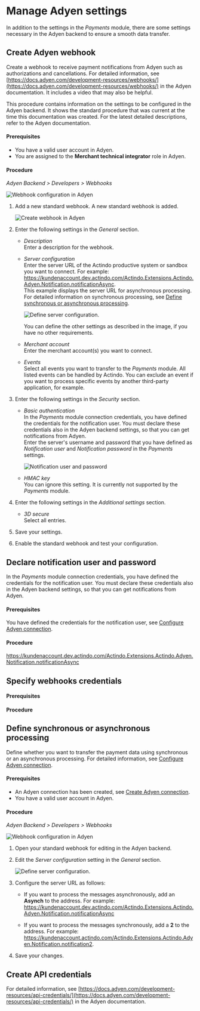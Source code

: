 # Manage Adyen settings

In addition to the settings in the *Payments* module, there are some settings necessary in the Adyen backend to ensure a smooth data transfer.

## Create Adyen webhook

Create a webhook to receive payment notifications from Adyen such as authorizations and cancellations. 
For detailed information, see [https://docs.adyen.com/development-resources/webhooks/](https://docs.adyen.com/development-resources/webhooks/) in the Adyen documentation. It includes a video that may also be helpful.

This procedure contains information on the settings to be configured in the Adyen backend. It shows the standard procedure that was current at the time this documentation was created. For the latest detailed descriptions, refer to the Adyen documentation.

#### Prerequisites

- You have a valid user account in Adyen.
- You are assigned to the **Merchant technical integrator** role in Adyen.


#### Procedure

*Adyen Backend > Developers > Webhooks*

![Webhook configuration in Adyen](../../Assets/Screenshots/Adyen/Integration/AdyenWebhooks.png)

1. Add a new standard webhook.
    A new standard webhook is added.

   ![Create webhook in Adyen](../../Assets/Screenshots/Adyen/Integration/AdyenCreateWebhook.png)

2. Enter the following settings in the *General* section.
    - *Description*  
        Enter a description for the webhook.
    - *Server configuration*   
        Enter the server URL of the Actindo productive system or sandbox you want to connect. For example: https://kundenaccount.dev.actindo.com/Actindo.Extensions.Actindo.Adyen.Notification.notificationAsync.   
        This example displays the server URL for asynchronous processing. For detailed information on synchronous processing, see [Define synchronous or asynchronous processing](#define-synchronous-or-asynchronous-processing). 

         ![Define server configuration](../../Assets/Screenshots/Adyen/Integration/AdyenCreateWebhookServerConfig.png).

         You can define the other settings as described in the image, if you have no other requirements.

    - *Merchant account*   
        Enter the merchant account(s) you want to connect.
    - *Events*   
        Select all events you want to transfer to the *Payments* module. All listed events can be handled by Actindo. You can exclude an event if you want to process specific events by another third-party application, for example.

3. Enter the following settings in the *Security* section.

     - *Basic authentication*   
         In the *Payments* module connection credentials, you have defined the credentials for the notification user. You must declare these credentials also in the Adyen backend settings, so that you can get notifications from Adyen.   
         Enter the server's username and password that you have defined as *Notification user* and *Notification password* in the *Payments* settings.

         ![Notification user and password](../../Assets/Screenshots/Adyen/Integration/AdyenNotificatioUser.png)

     - *HMAC key*   
         You can ignore this setting. It is currently not supported by the *Payments* module.   

4. Enter the following settings in the *Additional settings* section.
     - *3D secure*   
        Select all entries.

5. Save your settings.

6. Enable the standard webhook and test your configuration.





## Declare notification user and password

In the *Payments* module connection credentials, you have defined the credentials for the notification user. You must declare these credentials also in the Adyen backend settings, so that you can get notifications from Adyen.


#### Prerequisites

You have defined the credentials for the notification user, see [Configure Adyen connection](./01_ManageAdyenConnection.md).

#### Procedure


https://kundenaccount.dev.actindo.com/Actindo.Extensions.Actindo.Adyen.Notification.notificationAsync


## Specify webhooks credentials

#### Prerequisites


#### Procedure



## Define synchronous or asynchronous processing

Define whether you want to transfer the payment data using synchronous or an asynchronous processing. For detailed information, see [Configure Adyen connection](./01_ManageAdyenConnection.md).

#### Prerequisites
- An Adyen connection has been created, see [Create Adyen connection](./01_ManageAdyenConnection.md#create-adyen-connection).
- You have a valid user account in Adyen.

#### Procedure

*Adyen Backend > Developers > Webhooks*

![Webhook configuration in Adyen](../../Assets/Screenshots/Adyen/Integration/AdyenWebhooks.png)

1. Open your standard webhook for editing in the Adyen backend.

2. Edit the *Server configuration* setting in the *General* section.

    ![Define server configuration](../../Assets/Screenshots/Adyen/Integration/AdyenCreateWebhookServerConfig.png).

3. Configure the server URL as follows:
     - If you want to process the messages asynchronously, add an **Asynch** to the address. For example: https://kundenaccount.dev.actindo.com/Actindo.Extensions.Actindo.Adyen.Notification.notificationAsync

    - If you want to process the messages synchronously, add a **2** to the address. For example: https://kundenaccount.actindo.com/Actindo.Extensions.Actindo.Adyen.Notification.notification2.

4. Save your changes.



## Create API credentials



For detailed information, see [https://docs.adyen.com/development-resources/api-credentials/](https://docs.adyen.com/development-resources/api-credentials/) in the Adyen documentation. 


